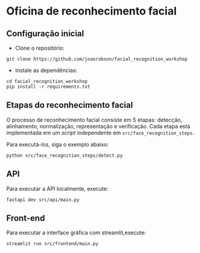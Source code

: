 # Oficina de reconhecimento facial

## Configuração inicial

* Clone o repositório:

```
git clone https://github.com/joaorobson/facial_recognition_workshop
```

* Instale as dependências:

```
cd facial_recognition_workshop
pip install -r requirements.txt

```

## Etapas do reconhecimento facial

O processo de reconhecimento facial consiste em 5 etapas: detecção, alinhamento, normalização, representação e verificação.
Cada etapa está implementada em um _script_ independente em `src/face_recognition_steps`.

Para executá-los, siga o exemplo abaixo:

```
python src/face_recognition_steps/detect.py
```


## API

Para executar a API localmente, execute:

```
fastapi dev src/api/main.py
```

## Front-end

Para executar a interface gráfica com streamlit,execute:

```
streamlit run src/frontend/main.py
```
